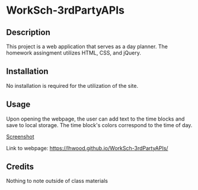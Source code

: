 # WorkSch-3rdPartyAPIs

## Description

This project is a web application that serves as a day planner. The homework assingment utilizes HTML, CSS, and jQuery.

## Installation

No installation is required for the utilization of the site.

## Usage

Upon opening the webpage, the user can add text to the time blocks and save to local storage. The time block's colors correspond to the time of day.

[Screenshot](./assets/images/Screenshot.png)

Link to webpage: https://lhwood.github.io/WorkSch-3rdPartyAPIs/

## Credits

Nothing to note outside of class materials
